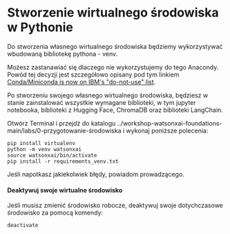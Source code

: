# Stworzenie wirtualnego środowiska w Pythonie
Do stworzenia własnego wirtualnego środowiska będziemy wykorzystywać wbudowaną bibliotekę pythona - venv.

Możesz zastanawiać się dlaczego nie wykorzystujemy do tego Anacondy. Powód tej decyzji jest szczegółowo opisany pod tym linkiem [Conda/Miniconda is now on IBM's "do-not-use" list](https://w3.ibm.com/w3publisher/ossc-process/exception-and-do-not-use).

Po stworzeniu swojego własnego wirtualnego środowiska, będziesz w stanie zainstalować wszystkie wymagane biblioteki, w tym jupyter notebooka, biblioteki z Hugging Face, ChromaDB oraz biblioteki LangChain.

Otwórz Terminal i przejdź do katalogu ../workshop-watsonxai-foundations-main/labs/0-przygotowanie-środowiska i wykonaj poniższe polecenia:

```
pip install virtualenv
python -m venv watsonxai 
source watsonxai/bin/activate
pip install -r requirements_venv.txt

```
Jeśli napotkasz jakiekolwiek błędy, powiadom prowadzącego.

#### Deaktywuj swoje wirtualne środowisko
Jeśli musisz zmienić środowisko robocze, deaktywuj swoje dotychczasowe środowisko za pomocą komendy:

```
deactivate
```
